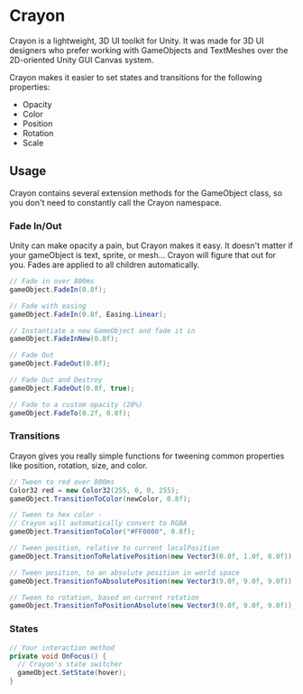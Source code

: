 # Crayon

Crayon is a lightweight, 3D UI toolkit for Unity. It was made for 3D UI designers who prefer working with GameObjects and TextMeshes over the 2D-oriented Unity GUI Canvas system.

Crayon makes it easier to set states and transitions for the following properties:
+ Opacity
+ Color
+ Position
+ Rotation
+ Scale

## Usage

Crayon contains several extension methods for the GameObject class, so you don't need to constantly call the Crayon namespace.

### Fade In/Out
Unity can make opacity a pain, but Crayon makes it easy. It doesn't matter if your gameObject is text, sprite, or mesh...
Crayon will figure that out for you. Fades are applied to all children automatically.
```c#
// Fade in over 800ms
gameObject.FadeIn(0.8f);
```
```c#
// Fade with easing
gameObject.FadeIn(0.8f, Easing.Linear);
```
```c#
// Instantiate a new GameObject and fade it in
gameObject.FadeInNew(0.8f);
```
```c#
// Fade Out
gameObject.FadeOut(0.8f);
```
```c#
// Fade Out and Destroy
gameObject.FadeOut(0.8f, true);
```
```c#
// Fade to a custom opacity (20%)
gameObject.FadeTo(0.2f, 0.8f);
```

### Transitions
Crayon gives you really simple functions for tweening common properties like position, rotation, size, and color.
```c#
// Tween to red over 800ms
Color32 red = new Color32(255, 0, 0, 255);
gameObject.TransitionToColor(newColor, 0.8f);
```
```c#
// Tween to hex color -
// Crayon will automatically convert to RGBA
gameObject.TransitionToColor("#FF0000", 0.8f);
```
```c#
// Tween position, relative to current localPosition
gameObject.TransitionToRelativePosition(new Vector3(0.0f, 1.0f, 0.0f));
```
```c#
// Tween position, to an absolute position in world space
gameObject.TransitionToAbsolutePosition(new Vector3(9.0f, 9.0f, 9.0f));
```
```c#
// Tween to rotation, based on current rotation
gameObject.TransitionToPositionAbsolute(new Vector3(9.0f, 9.0f, 9.0f));
```

### States
```c#
// Your interaction method
private void OnFocus() {
  // Crayon's state switcher
  gameObject.SetState(hover);
}
```
